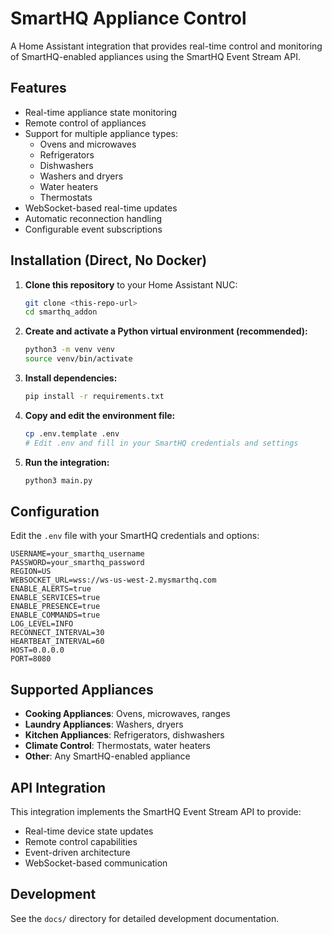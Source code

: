 # SmartHQ Appliance Control

A Home Assistant integration that provides real-time control and monitoring of SmartHQ-enabled appliances using the SmartHQ Event Stream API.

## Features

- Real-time appliance state monitoring
- Remote control of appliances
- Support for multiple appliance types:
  - Ovens and microwaves
  - Refrigerators
  - Dishwashers
  - Washers and dryers
  - Water heaters
  - Thermostats
- WebSocket-based real-time updates
- Automatic reconnection handling
- Configurable event subscriptions

## Installation (Direct, No Docker)

1. **Clone this repository** to your Home Assistant NUC:
   ```bash
   git clone <this-repo-url>
   cd smarthq_addon
   ```
2. **Create and activate a Python virtual environment (recommended):**
   ```bash
   python3 -m venv venv
   source venv/bin/activate
   ```
3. **Install dependencies:**
   ```bash
   pip install -r requirements.txt
   ```
4. **Copy and edit the environment file:**
   ```bash
   cp .env.template .env
   # Edit .env and fill in your SmartHQ credentials and settings
   ```
5. **Run the integration:**
   ```bash
   python3 main.py
   ```

## Configuration

Edit the `.env` file with your SmartHQ credentials and options:

```
USERNAME=your_smarthq_username
PASSWORD=your_smarthq_password
REGION=US
WEBSOCKET_URL=wss://ws-us-west-2.mysmarthq.com
ENABLE_ALERTS=true
ENABLE_SERVICES=true
ENABLE_PRESENCE=true
ENABLE_COMMANDS=true
LOG_LEVEL=INFO
RECONNECT_INTERVAL=30
HEARTBEAT_INTERVAL=60
HOST=0.0.0.0
PORT=8080
```

## Supported Appliances

- **Cooking Appliances**: Ovens, microwaves, ranges
- **Laundry Appliances**: Washers, dryers
- **Kitchen Appliances**: Refrigerators, dishwashers
- **Climate Control**: Thermostats, water heaters
- **Other**: Any SmartHQ-enabled appliance

## API Integration

This integration implements the SmartHQ Event Stream API to provide:
- Real-time device state updates
- Remote control capabilities
- Event-driven architecture
- WebSocket-based communication

## Development

See the `docs/` directory for detailed development documentation. 